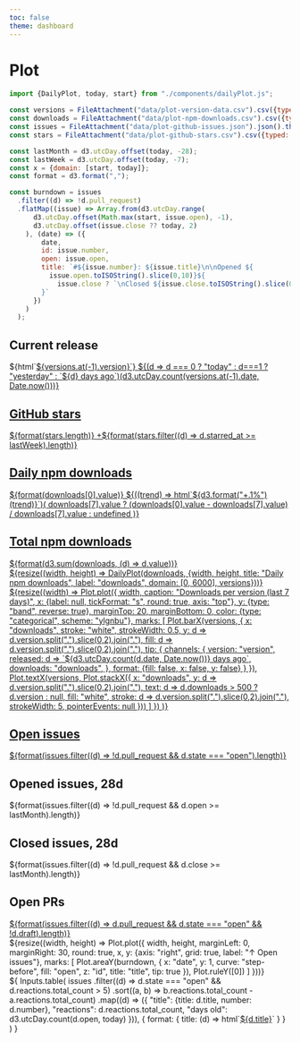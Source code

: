 ```yaml
---
toc: false
theme: dashboard
---
```


# Plot

```js
import {DailyPlot, today, start} from "./components/dailyPlot.js";
```

```js
const versions = FileAttachment("data/plot-version-data.csv").csv({typed: true});
const downloads = FileAttachment("data/plot-npm-downloads.csv").csv({typed: true});
const issues = FileAttachment("data/plot-github-issues.json").json().then((data) => data.map((d) => (d.open = d3.utcDay(new Date(d.created_at)), d.close = d.closed_at ? d3.utcDay(new Date(d.closed_at)) : null, d)));
const stars = FileAttachment("data/plot-github-stars.csv").csv({typed: true});
```

```js
const lastMonth = d3.utcDay.offset(today, -28);
const lastWeek = d3.utcDay.offset(today, -7);
const x = {domain: [start, today]};
const format = d3.format(",");
```

```js
const burndown = issues
  .filter((d) => !d.pull_request)
  .flatMap((issue) => Array.from(d3.utcDay.range(
      d3.utcDay.offset(Math.max(start, issue.open), -1),
      d3.utcDay.offset(issue.close ?? today, 2)
    ), (date) => ({
        date,
        id: issue.number,
        open: issue.open,
        title: `#${issue.number}: ${issue.title}\n\nOpened ${
          issue.open.toISOString().slice(0,10)}${
            issue.close ? `\nClosed ${issue.close.toISOString().slice(0,10)}` : ""
        }`
      })
    )
  );
```

<div class="grid grid-cols-4" style="grid-auto-rows: 86px;">
  <div class=card>
    <h2>Current release</h2>
    ${html`<a href="https://github.com/observablehq/plot/releases/tag/v${versions.at(-1).version}" class="big" style="color: inherit;">${versions.at(-1).version}`}
    <span class="muted">${(d => d === 0 ? "today" : d===1 ? "yesterday" : `${d} days ago`)(d3.utcDay.count(versions.at(-1).date, Date.now()))}</span>
  </div>
  <div class=card>
    <h2>GitHub stars</h2>
    <span class="big">${format(stars.length)}</span>
    <span class="green" title="Since last week">+${format(stars.filter((d) => d.starred_at >= lastWeek).length)}</span>
  </div>
  <div class=card>
    <h2>Daily npm downloads</h2>
    <span class="big">${format(downloads[0].value)}</span>
    ${((trend) => html`<span class="${
      trend > 0 ? "green" : trend < 0 ? "red" : "muted"
    }" title="Compared to last week">${d3.format("+.1%")(trend)}`)(
      downloads[7].value ? (downloads[0].value - downloads[7].value) / downloads[7].value : undefined
    )}
  </div>
  <div class=card>
    <h2>Total npm downloads</h2>
    <span class="big">${format(d3.sum(downloads, (d) => d.value))}</span>
  </div>
</div>

<div class="card grid grid-cols-1" style="grid-auto-rows: calc(260px + 2rem);">
  ${resize((width, height) => DailyPlot(downloads, {width, height, title: "Daily npm downloads", label: "downloads", domain: [0, 6000], versions}))}
</div>

<div class="card grid grid-cols-1">
  ${resize((width) => Plot.plot({
    width,
    caption: "Downloads per version (last 7 days)",
    x: {label: null, tickFormat: "s", round: true, axis: "top"},
    y: {type: "band", reverse: true},
    marginTop: 20,
    marginBottom: 0,
    color: {type: "categorical", scheme: "ylgnbu"},
    marks: [
      Plot.barX(versions, {
        x: "downloads",
        stroke: "white",
        strokeWidth: 0.5,
        y: d => d.version.split(".").slice(0,2).join("."),
        fill: d => d.version.split(".").slice(0,2).join("."),
        tip: {
          channels: {
            version: "version",
            released: d => `${d3.utcDay.count(d.date, Date.now())} days ago`,
            downloads: "downloads",
          },
          format: {fill: false, x: false, y: false}
        }
      }),
      Plot.textX(versions, Plot.stackX({
        x: "downloads",
        y: d => d.version.split(".").slice(0,2).join("."),
        text: d => d.downloads > 500 ? d.version : null,
        fill: "white",
        stroke: d => d.version.split(".").slice(0,2).join("."),
        strokeWidth: 5,
        pointerEvents: null
      }))
    ]
  })
)}
</div>

<div class="grid grid-cols-4" style="grid-auto-rows: 86px;">
  <div class=card>
    <h2>Open issues</h2>
    <a class="big" href="https://github.com/observablehq/plot/issues" style="color: inherit;">${format(issues.filter((d) => !d.pull_request && d.state === "open").length)}</a>
  </div>
  <div class=card>
    <h2>Opened issues, 28d</h2>
    <span class="big">${format(issues.filter((d) => !d.pull_request && d.open >= lastMonth).length)}</span>
  </div>
  <div class=card>
    <h2>Closed issues, 28d</h2>
    <span class="big">${format(issues.filter((d) => !d.pull_request && d.close >= lastMonth).length)}</span>
  </div>
  <div class=card>
    <h2>Open PRs</h2>
    <a class="big" href="https://github.com/observablehq/plot/pulls?q=is%3Apr+is%3Aopen+draft%3Afalse" style="color: inherit;">${format(issues.filter((d) => d.pull_request && d.state === "open" && !d.draft).length)}</a>
  </div>
</div>

<div class="grid grid-cols-2" style="grid-auto-rows: 276px;">
  <div class="card">${resize((width, height) => Plot.plot({
    width,
    height,
    marginLeft: 0,
    marginRight: 30,
    round: true,
    x,
    y: {axis: "right", grid: true, label: "↑ Open issues"},
    marks: [
      Plot.areaY(burndown, {
        x: "date",
        y: 1,
        curve: "step-before",
        fill: "open",
        z: "id",
        title: "title",
        tip: true
      }),
      Plot.ruleY([0])
    ]
  }))}</div>
  <div class="card" style="padding: 0;">${
    Inputs.table(
      issues
        .filter((d) => d.state === "open" && d.reactions.total_count > 5)
        .sort((a, b) => b.reactions.total_count - a.reactions.total_count)
        .map((d) => ({
          "title": {title: d.title, number: d.number},
          "reactions": d.reactions.total_count,
          "days old": d3.utcDay.count(d.open, today)
        })),
      {
        format: {
          title: (d) => html`<a href=https://github.com/observablehq/plot/issues/${d.number} target=_blank>${d.title}</a>`
        }
      }
    )
  }</div>
</div>

<!--
TODO
- count number of recent issue comments & reactions
- show npm downloads by day of week
- show the size of the bundle, or lines of source code over time
- show [jsDelivr stats](https://www.jsdelivr.com/package/npm/@observablehq/plot?tab=stats)
- show recent GitHub commit activity
-->
